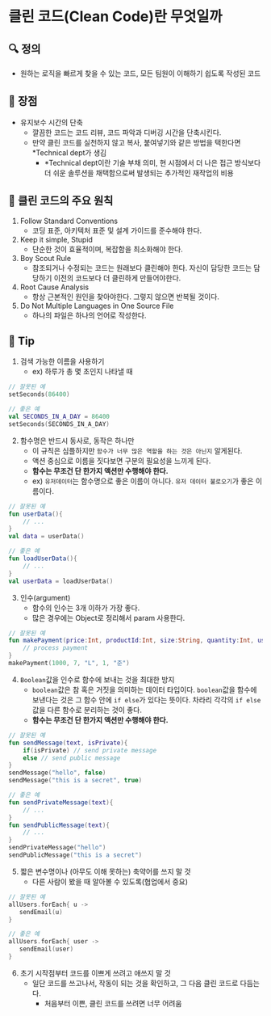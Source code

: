 # 클린 코드(Clean Code)란 무엇일까

## 🔍 정의  
- 원하는 로직을 빠르게 찾을 수 있는 코드, 모든 팀원이 이해하기 쉽도록 작성된 코드

## 🚀 장점
- 유지보수 시간의 단축
    - 깔끔한 코드는 코드 리뷰, 코드 파악과 디버깅 시간을 단축시킨다.
    - 만약 클린 코드를 실천하지 않고 복사, 붙여넣기와 같은 방법을 택한다면 *Technical dept가 생김
        - *Technical dept이란 기술 부채 의미, 현 시점에서 더 나은 접근 방식보다 더 쉬운 솔루션을 채택함으로써 발생되는 추가적인 재작업의 비용


## 📌 클린 코드의 주요 원칙
1. Follow Standard Conventions  
   - 코딩 표준, 아키텍처 표준 및 설계 가이드를 준수해야 한다.  
2. Keep it simple, Stupid  
   - 단순한 것이 효율적이며, 복잡함을 최소화해야 한다.  
3. Boy Scout Rule   
   - 참조되거나 수정되는 코드는 원래보다 클린해야 한다. 자신이 담당한 코드는 담당하기 이전의 코드보다 더 클린하게 만들어야한다.  
4. Root Cause Analysis 
   - 항상 근본적인 원인을 찾아야한다. 그렇지 않으면 반복될 것이다.
5. Do Not Multiple Languages in One Source File
   - 하나의 파일은 하나의 언어로 작성한다.


## 💯 Tip
1. 검색 가능한 이름을 사용하기
   - ex) 하루가 총 몇 초인지 나타낼 때
```kotlin  
// 잘못된 예
setSeconds(86400)

// 좋은 예
val SECONDS_IN_A_DAY = 86400
setSeconds(SECONDS_IN_A_DAY)
```  
2. 함수명은 반드시 동사로, 동작은 하나만
   - 이 규칙은 심플하지만 `함수가 너무 많은 역할을 하는 것은 아닌지` 알게된다. 
   - 액션 중심으로 이름을 짓다보면 구분의 필요성을 느끼게 된다.
   - **함수는 무조건 단 한가지 액션만 수행해야 한다.**
   - ex) `유저데이터`는 함수명으로 좋은 이름이 아니다. `유저 데이터 불로오기`가 좋은 이름이다.
```kotlin  
// 잘못된 예
fun userData(){
    // ...
}
val data = userData()

// 좋은 예
fun loadUserData(){
    // ...
}
val userData = loadUserData()
``` 
3. 인수(argument)
   - 함수의 인수는 3개 이하가 가장 좋다.
   - 많은 경우에는 Object로 정리해서 param 사용한다.
```kotlin  
// 잘못된 예
fun makePayment(price:Int, productId:Int, size:String, quantity:Int, userId: String){
    // process payment
}
makePayment(1000, 7, "L", 1, "준")
``` 
4. `Boolean`값을 인수로 함수에 보내는 것을 최대한 방지
   - `boolean`값은 참 혹은 거짓을 의미하는 데이터 타입이다. `boolean`값을 함수에 보낸다는 것은 그 함수 안에 `if else`가 있다는 뜻이다. 차라리 각각의 `if else`값을 다른 함수로 분리하는 것이 좋다.
   - **함수는 무조건 단 한가지 액션만 수행해야 한다.**
```kotlin  
// 잘못된 예
fun sendMessage(text, isPrivate){
    if(isPrivate) // send private message
    else // send public message
}
sendMessage("hello", false)
sendMessage("this is a secret", true)

// 좋은 예
fun sendPrivateMessage(text){
    // ...
}
fun sendPublicMessage(text){
    // ...
}
sendPrivateMessage("hello")
sendPublicMessage("this is a secret")
``` 
5. 짧은 변수명이나 (아무도 이해 못하는) 축약어를 쓰지 말 것
   - 다른 사람이 봤을 때 알아볼 수 있도록(협업에서 중요)
```kotlin  
// 잘못된 예
allUsers.forEach{ u ->
   sendEmail(u)
}

// 좋은 예
allUsers.forEach{ user ->
   sendEmail(user)
}
``` 
6. 초기 시작점부터 코드를 이쁘게 쓰려고 애쓰지 말 것
   - 일단 코드를 쓰고나서, 작동이 되는 것을 확인하고, 그 다음 클린 코드로 다듬는다.
     - 처음부터 이쁜, 클린 코드를 쓰려면 너무 어려움
